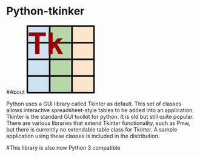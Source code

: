 # Python-tkinker

#About
                                                                                                                   ![](docs/images/logo.png)
                                                                                                                   
Python uses a GUI library called Tkinter as default. This set of classes allows 
interactive spreadsheet-style tables to be added into an application. Tkinter
is the standard GUI toolkit for python. It is old but still quite popular.
There are various libraries that extend Tkinter functionality, such as Pmw, but there is currently
no extendable table class for Tkinter. A sample application using these classes is included in the distribution.

#This library is also now Python 3 compatible
